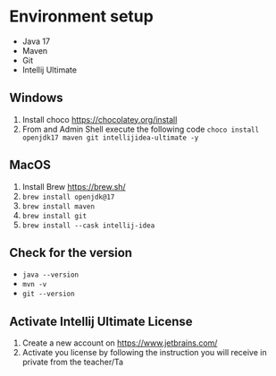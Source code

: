 # Environment setup

- Java 17
- Maven
- Git
- Intellij Ultimate

## Windows

1. Install choco https://chocolatey.org/install
2. From and Admin Shell execute the following code `choco install openjdk17 maven git intellijidea-ultimate -y`


## MacOS

1. Install Brew https://brew.sh/
2. `brew install openjdk@17`
3. `brew install maven`
4. `brew install git`
5. `brew install --cask intellij-idea`


## Check for the version

- `java --version`
- `mvn -v`
- `git --version`


## Activate Intellij Ultimate License

1. Create a new account on https://www.jetbrains.com/
2. Activate you license by following the instruction you will receive in private from the teacher/Ta
